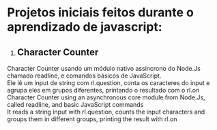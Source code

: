 # Projetos iniciais feitos durante o aprendizado de javascript:

1. ## Character Counter  
Character Counter usando um módulo nativo assincrono do Node.Js chamado readline, e comandos básicos de JavaScript.  
Ele lê um input de string com rl.question, conta os caracteres do input e agrupa eles em grupos diferentes, printando o resultado com o rl.on  
Character Counter using an asynchronous core module from Node.Js, called readline, and basic JavaScript commands  
It reads a string input with rl.question, counts the input characters and groups them in different groups, printing the result with rl.on
